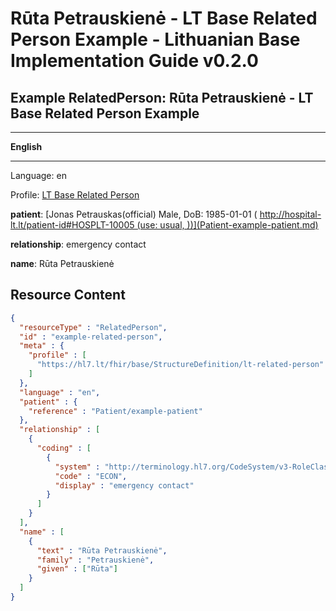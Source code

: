 # Rūta Petrauskienė - LT Base Related Person Example - Lithuanian Base Implementation Guide v0.2.0

## Example RelatedPerson: Rūta Petrauskienė - LT Base Related Person Example

-------

**English**

-------

Language: en

Profile: [LT Base Related Person](StructureDefinition-lt-related-person.md)

**patient**: [Jonas Petrauskas(official) Male, DoB: 1985-01-01 ( http://hospital-lt.lt/patient-id#HOSPLT-10005 (use: usual, ))](Patient-example-patient.md)

**relationship**: emergency contact

**name**: Rūta Petrauskienė



## Resource Content

```json
{
  "resourceType" : "RelatedPerson",
  "id" : "example-related-person",
  "meta" : {
    "profile" : [
      "https://hl7.lt/fhir/base/StructureDefinition/lt-related-person"
    ]
  },
  "language" : "en",
  "patient" : {
    "reference" : "Patient/example-patient"
  },
  "relationship" : [
    {
      "coding" : [
        {
          "system" : "http://terminology.hl7.org/CodeSystem/v3-RoleClass",
          "code" : "ECON",
          "display" : "emergency contact"
        }
      ]
    }
  ],
  "name" : [
    {
      "text" : "Rūta Petrauskienė",
      "family" : "Petrauskienė",
      "given" : ["Rūta"]
    }
  ]
}

```
